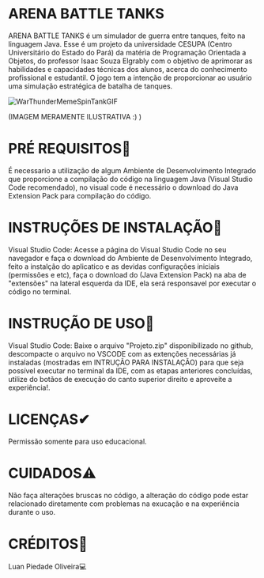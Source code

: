 # ARENA BATTLE TANKS
ARENA BATTLE TANKS é um simulador de guerra entre tanques, feito na linguagem Java. Esse é um projeto da universidade CESUPA (Centro Universitário do Estado do Pará) da matéria de Programação Orientada a Objetos, do professor Isaac Souza Elgrably com o objetivo de aprimorar as habilidades e capacidades técnicas dos alunos, acerca do conhecimento profissional e estudantil.
O jogo tem a intenção de proporcionar ao usuário uma simulação estratégica de batalha de tanques.

![WarThunderMemeSpinTankGIF](https://github.com/user-attachments/assets/cfc802c9-f23a-4785-9fec-81778dd7352c)

(IMAGEM MERAMENTE ILUSTRATIVA :) )

# PRÉ REQUISITOS📍
É necessario a utilização de algum Ambiente de Desenvolvimento Integrado que proporcione a compilação do código na linguagem Java (Visual Studio Code recomendado), no visual code é necessário o download do Java Extension Pack para compilação do código.

# INSTRUÇÕES DE INSTALAÇÃO📍
Visual Studio Code: Acesse a página do Visual Studio Code no seu navegador e faça o download do Ambiente de Desenvolvimento Integrado, feito a instalção do aplicatico e as devidas configurações iniciais (permissões e etc), faça o download do (Java Extension Pack) na aba de "extensões" na lateral esquerda da IDE, ela será responsavel por executar o código no terminal.

# INSTRUÇÃO DE USO📍
Visual Studio Code: Baixe o arquivo "Projeto.zip" disponibilizado no github, descompacte o arquivo no VSCODE com as extenções necessárias já instaladas (mostradas em INTRUÇÃO PARA INSTALAÇÃO) para que seja possível executar no terminal da IDE, com as etapas anteriores concluídas, utilize do botãos de execução do canto superior direito e aproveite a experiência!.

# LICENÇAS✔
Permissão somente para uso educacional.

# CUIDADOS⚠️
Não faça alterações bruscas no código, a alteração do código pode estar relacionado diretamente com problemas na exucação e na experiência durante o uso.

# CRÉDITOS📜
Luan Piedade Oliveira💻

